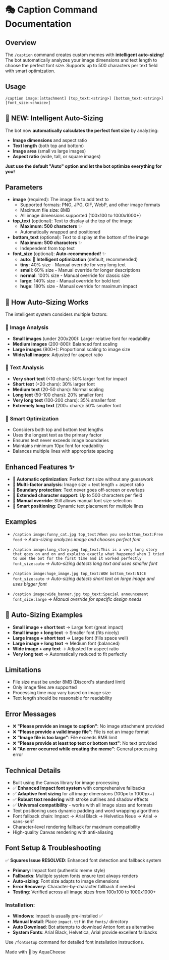 # 🎭 Caption Command Documentation

## Overview
The `/caption` command creates custom memes with **intelligent auto-sizing**! The bot automatically analyzes your image dimensions and text length to choose the perfect font size. Supports up to 500 characters per text field with smart optimization.

## Usage
```
/caption image:[attachment] [top_text:<string>] [bottom_text:<string>] [font_size:<choice>]
```

## 🤖 **NEW: Intelligent Auto-Sizing**
The bot now **automatically calculates the perfect font size** by analyzing:
- **Image dimensions** and aspect ratio
- **Text length** (both top and bottom)
- **Image area** (small vs large images)
- **Aspect ratio** (wide, tall, or square images)

**Just use the default "Auto" option and let the bot optimize everything for you!**

## Parameters
- **image** (required): The image file to add text to
  - Supported formats: PNG, JPG, GIF, WebP, and other image formats
  - Maximum file size: 8MB
  - All image dimensions supported (100x100 to 1000x1000+)
- **top_text** (optional): Text to display at the top of the image
  - **Maximum: 500 characters** ✨
  - Automatically wrapped and positioned
- **bottom_text** (optional): Text to display at the bottom of the image
  - **Maximum: 500 characters** ✨  
  - Independent from top text
- **font_size** (optional): **Auto-recommended!** ✨
  - **auto**: 🤖 **Intelligent optimization** (default, recommended)
  - **tiny**: 40% size - Manual override for very long text
  - **small**: 60% size - Manual override for longer descriptions
  - **normal**: 100% size - Manual override for classic size
  - **large**: 140% size - Manual override for bold text
  - **huge**: 180% size - Manual override for maximum impact
## 🤖 How Auto-Sizing Works
The intelligent system considers multiple factors:

### 📏 **Image Analysis**
- **Small images** (under 200x200): Larger relative font for readability
- **Medium images** (200-800): Balanced font scaling
- **Large images** (800+): Proportional scaling to image size
- **Wide/tall images**: Adjusted for aspect ratio

### 📝 **Text Analysis**
- **Very short text** (<10 chars): 50% larger font for impact
- **Short text** (<20 chars): 30% larger font
- **Medium text** (20-50 chars): Normal scaling
- **Long text** (50-100 chars): 20% smaller font
- **Very long text** (100-200 chars): 35% smaller font  
- **Extremely long text** (200+ chars): 50% smaller font

### 🎯 **Smart Optimization**
- Considers both top and bottom text lengths
- Uses the longest text as the primary factor
- Ensures text never exceeds image boundaries
- Maintains minimum 10px font for readability
- Balances multiple lines with appropriate spacing

## Enhanced Features ✨
- **🤖 Automatic optimization**: Perfect font size without any guesswork
- **📏 Multi-factor analysis**: Image size + text length + aspect ratio
- **🎯 Boundary protection**: Text never goes off-screen or overlaps
- **📝 Extended character support**: Up to 500 characters per field
- **🔧 Manual override**: Still allows manual font size selection
- **📐 Smart positioning**: Dynamic text placement for multiple lines

## Examples
- `/caption image:funny_cat.jpg top_text:When you see` `bottom_text:Free food`
  *→ Auto-sizing analyzes image and chooses perfect font*

- `/caption image:long_story.png top_text:This is a very long story that goes on and on and explains exactly what happened when I tried to use the bot for the first time and it worked perfectly font_size:auto`
  *→ Auto-sizing detects long text and uses smaller font*

- `/caption image:huge_image.jpg top_text:WOW bottom_text:NICE font_size:auto`
  *→ Auto-sizing detects short text on large image and uses bigger font*

- `/caption image:wide_banner.jpg top_text:Special announcement font_size:large`
  *→ Manual override for specific design needs*

## 🎯 Auto-Sizing Examples
- **Small image + short text** → Large font (great impact)
- **Small image + long text** → Smaller font (fits nicely)  
- **Large image + short text** → Large font (fills space well)
- **Large image + long text** → Medium font (balanced)
- **Wide image + any text** → Adjusted for aspect ratio
- **Very long text** → Automatically reduced to fit perfectly

## Limitations
- File size must be under 8MB (Discord's standard limit)
- Only image files are supported
- Processing time may vary based on image size
- Text length should be reasonable for readability

## Error Messages
- ❌ **"Please provide an image to caption"**: No image attachment provided
- ❌ **"Please provide a valid image file"**: File is not an image format
- ❌ **"Image file is too large"**: File exceeds 8MB limit
- ❌ **"Please provide at least top text or bottom text"**: No text provided
- ❌ **"An error occurred while creating the meme"**: General processing error

## Technical Details
- Built using the Canvas library for image processing
- ✅ **Enhanced Impact font system** with comprehensive fallbacks
- ✅ **Adaptive font sizing** for all image dimensions (100px to 1000px+)
- ✅ **Robust text rendering** with stroke outlines and shadow effects
- ✅ **Universal compatibility** - works with all image sizes and formats
- Text positioning uses dynamic padding and word wrapping algorithms
- Font fallback chain: Impact → Arial Black → Helvetica Neue → Arial → sans-serif
- Character-level rendering fallback for maximum compatibility
- High-quality Canvas rendering with anti-aliasing

## Font Setup & Troubleshooting
✅ **Squares Issue RESOLVED**: Enhanced font detection and fallback system
- **Primary**: Impact font (authentic meme style)
- **Fallbacks**: Multiple system fonts ensure text always renders
- **Auto-sizing**: Font size adapts to image dimensions
- **Error Recovery**: Character-by-character fallback if needed
- **Testing**: Verified across all image sizes from 100x100 to 1000x1000+

### Installation:
- **Windows**: Impact is usually pre-installed ✅
- **Manual Install**: Place `impact.ttf` in the `fonts/` directory
- **Auto Download**: Bot attempts to download Anton font as alternative
- **System Fonts**: Arial Black, Helvetica, Arial provide excellent fallbacks

Use `/fontsetup` command for detailed font installation instructions.

Made with 🧀 by AquaCheese
